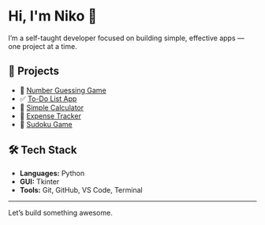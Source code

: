 # Hi, I'm Niko 👋

I’m a self-taught developer focused on building simple, effective apps — one project at a time.


## 🚀 Projects

- 🎯 [Number Guessing Game](https://github.com/nikoramsey/NumberGuessingGame)
- ✅ [To-Do List App](https://github.com/nikoramsey/ToDoListApp)
- 🧮 [Simple Calculator](https://github.com/nikoramsey/Simple-Calculator)
- 💸 [Expense Tracker](https://github.com/nikoramsey/ExpenseTracker)
- 🧩 [Sudoku Game](https://github.com/nikoramsey/SudokuGame)

## 🛠 Tech Stack

- **Languages:** Python
- **GUI:** Tkinter
- **Tools:** Git, GitHub, VS Code, Terminal

---

Let’s build something awesome.
